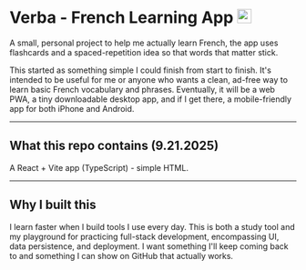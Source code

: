 # Verba - French Learning App <img src="https://flagcdn.com/fr.svg" width="25" alt="French Flag" />

A small, personal project to help me actually learn French, the app uses flashcards and a spaced-repetition idea so that words that matter stick. 

This started as something simple I could finish from start to finish. It's intended to be useful for me or anyone who wants a clean, ad-free way to learn basic French vocabulary and phrases. Eventually, it will be a web PWA, a tiny downloadable desktop app, and if I get there, a mobile-friendly app for both iPhone and Android.

---

## What this repo contains (9.21.2025)
A React + Vite app (TypeScript) - simple HTML.

---

## Why I built this
I learn faster when I build tools I use every day. This is both a study tool and my playground for practicing full-stack development, encompassing UI, data persistence, and deployment. I want something I'll keep coming back to and something I can show on GitHub that actually works.
